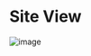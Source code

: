<h1>Site View</h1>


![image](https://github.com/ranaa-24/FirstCSS-LandingPage/assets/136236439/ebb6e143-9afb-46af-a398-4a592d344942)
